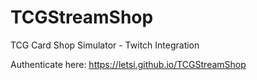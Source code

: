 # TCGStreamShop
TCG Card Shop Simulator - Twitch Integration

Authenticate here: https://letsi.github.io/TCGStreamShop